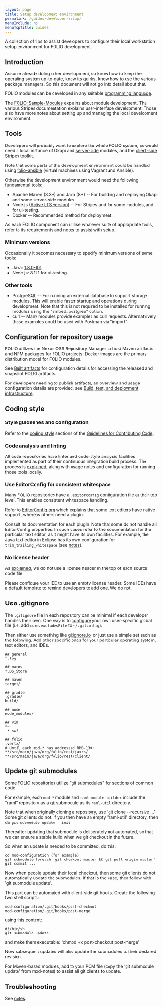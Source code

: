 ```yaml
---
layout: page
title: Setup development environment
permalink: /guides/developer-setup/
menuInclude: no
menuTopTitle: Guides
---
```


A collection of tips to assist developers to configure their local workstation setup environment for FOLIO development.

## Introduction

Assume already doing other development, so know how to keep the operating system up-to-date, know its quirks, know how to use the various package managers. So this document will not go into detail about that.

FOLIO modules can be developed in any suitable [programming language](/guides/any-programming-language).

The [FOLIO-Sample-Modules](https://github.com/folio-org/folio-sample-modules) explains about module development.
The various [Stripes](/guides#user-interface) documentation explains user-interface development.
Those also have more notes about setting up and managing the local development environment.

## Tools

Developers will probably want to explore the whole FOLIO system, so would need a local instance of Okapi and
[server-side](/source-code#server-side) modules,
and the [client-side](/source-code#client-side) Stripes toolkit.

Note that some parts of the development environment could be handled using
[folio-ansible](https://github.com/folio-org/folio-ansible) (virtual machines using Vagrant and Ansible).

Otherwise the development environment would need the following fundamental tools:

* Apache Maven (3.3+) and Java (8+) -- For building and deploying Okapi and some server-side modules.
* Node.js ([Active LTS version](https://github.com/nodejs/Release#release-schedule)) -- For Stripes and for some modules, and for ui-testing.
* Docker -- Recommended method for deployment.

As each FOLIO component can utilise whatever suite of appropriate tools, refer to its requirements and notes to assist with setup.

### Minimum versions

Occasionally it becomes necessary to specify minimum versions of some tools:

* Java: [1.8.0-101](/guides/troubleshooting#missing-certificate-authority-for-lets-encrypt)
* Node.js: 8.11.1 for ui-testing

### Other tools

* PostgreSQL -- For running an external database to support storage modules.
This will enable faster startup and operations during development.
Note that this is not required to be installed for running modules using the "embed_postgres" option.
* curl -- Many modules provide examples as curl requests. Alternatyively those examples could be used with Postman via "import".

## Configuration for repository usage

FOLIO utilizes the Nexus OSS Repository Manager to host Maven artifacts and NPM packages for FOLIO projects.
Docker images are the primary distribution model for FOLIO modules.

See [Built artifacts](/download/artifacts/) for configuration details for accessing the released and snapshot FOLIO artifacts.

For developers needing to publish artifacts, an overview and usage configuration details are provided, see
[Build, test, and deployment infrastructure](/guides/automation/).

## Coding style

### Style guidelines and configuration

Refer to the [coding style](/guidelines/contributing#coding-style) sections of the
[Guidelines for Contributing Code](/guidelines/contributing).

### Code analysis and linting

All code repositories have linter and code-style analysis facilities implemented as part of their continuous integration build process.
The process is [explained](/guides/code-analysis), along with usage notes and configuration for running those tools locally.

### Use EditorConfig for consistent whitespace

Many FOLIO repositories have a `.editorconfig` configuration file at their top level. This enables consistent whitespace handling.

Refer to [EditorConfig.org](http://editorconfig.org) which explains that some text editors have native support, whereas others need a plugin.

Consult its documentation for each plugin. Note that some do not handle all EditorConfig properties.
In such cases refer to the documentation for the particular text editor, as it might have its own facilities.
For example, the Java text editor in Eclipse has its own configuration for `trim_trailing_whitespace`
(see [notes](http://stackoverflow.com/questions/14178839/is-there-a-way-to-automatically-remove-trailing-spaces-in-eclipse)).

### No license header

As [explained](/guidelines/contributing#no-license-header), we do not use a license header in the top of each source code file.

Please configure your IDE to use an empty license header. Some IDEs have a default template to remind developers to add one. We do not.

## Use .gitignore

The `.gitignore` file in each repository can be minimal if each developer handles their own.
One way is to [configure](https://git-scm.com/docs/gitignore) your own user-specific global file (i.e. add `core.excludesFile` to `~/.gitconfig`).

Then either use something like [gitignore.io](https://github.com/joeblau/gitignore.io),
or just use a simple set such as the following.
Add other specific ones for your particular operating system, text editors, and IDEs.

    ## general
    *.log

    ## macos
    *.DS_Store

    ## maven
    target/

    ## gradle
    .gradle/
    build/

    ## node
    node_modules/

    ## vim
    *~
    .*.sw?

    ## folio
    .vertx/
    # Until each mod-* has addressed RMB-130:
    **/src/main/java/org/folio/rest/jaxrs/
    **/src/main/java/org/folio/rest/client/

## Update git submodules

Some FOLIO repositories utilize "git submodules" for sections of common code.

For example, each `mod-*` module and `raml-module-builder` include the "raml" repository as a git submodule as its `raml-util` directory.

Note that when originally cloning a repository, use 'git clone --recursive ...'
Some git clients do not. If you then have an empty "raml-util" directory, then do `git submodule update --init`

Thereafter updating that submodule is deliberately not automated, so that we can ensure a stable build when we git checkout in the future.

So when an update is needed to be committed, do this:

    cd mod-configuration (for example)
    git submodule foreach 'git checkout master && git pull origin master'
    git commit ...

Now when people update their local checkout, then some git clients do not automatically update the submodules. If that is the case, then follow with 'git submodule update'.

This part can be automated with client-side git hooks. Create the following two shell scripts:

    mod-configuration/.git/hooks/post-checkout
    mod-configuration/.git/hooks/post-merge

using this content:

    #!/bin/sh
    git submodule update

and make them executable: 'chmod +x post-checkout post-merge'

Now subsequent updates will also update the submodules to their declared revision.

For Maven-based modules, add to your POM file (copy the 'git submodule update' from mod-notes) to assist all git clients to update.

## Troubleshooting

See [notes](/guides/troubleshooting/).
